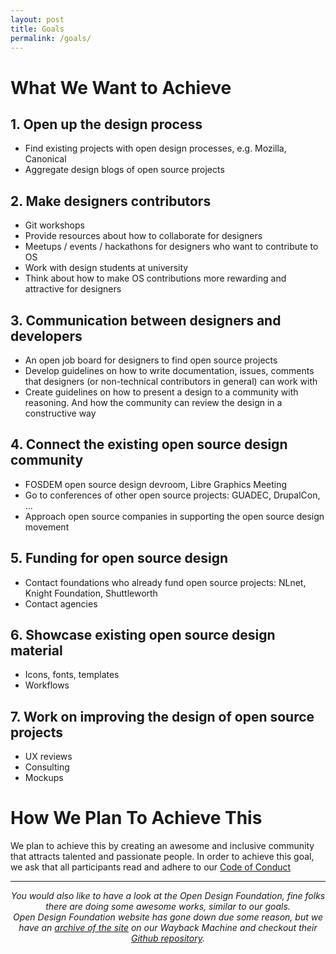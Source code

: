 ```yaml
---
layout: post
title: Goals
permalink: /goals/
---
```


# What We Want to Achieve

## 1. Open up the design process
  * Find existing projects with open design processes, e.g. Mozilla, Canonical
  * Aggregate design blogs of open source projects

## 2. Make designers contributors
  * Git workshops
  * Provide resources about how to collaborate for designers
  * Meetups / events / hackathons for designers who want to contribute to OS
  * Work with design students at university
  * Think about how to make OS contributions more rewarding and attractive for designers

## 3. Communication between designers and developers
  * An open job board for designers to find open source projects
  * Develop guidelines on how to write documentation, issues, comments that designers (or non-technical contributors in general) can work with
  * Create guidelines on how to present a design to a community with reasoning. And how the community can review the design in a constructive way

## 4. Connect the existing open source design community
  * FOSDEM open source design devroom, Libre Graphics Meeting
  * Go to conferences of other open source projects: GUADEC, DrupalCon, …
  * Approach open source companies in supporting the open source design movement

## 5. Funding for open source design
  * Contact foundations who already fund open source projects: NLnet, Knight Foundation, Shuttleworth
  * Contact agencies

## 6. Showcase existing open source design material
  * Icons, fonts, templates
  * Workflows

## 7. Work on improving the design of open source projects
  * UX reviews
  * Consulting
  * Mockups

# How We Plan To Achieve This

We plan to achieve this by creating an awesome and inclusive community that attracts talented and passionate people. In order to achieve this goal, we ask that all participants read and adhere to our [Code of Conduct](/code-of-conduct/)

---------------------------------------


*<p align="center">You would also like to have a look at the Open Design Foundation, fine folks there are doing some awesome works, similar to our goals.<br/>
Open Design Foundation website has gone down due some reason, but we have an [archive of the site](http://web.archive.org/web/20210125021057/http://opendesign.foundation/) on our Wayback Machine and checkout their [Github repository](https://github.com/DesignOpen/designopen.github.io). </p>*
